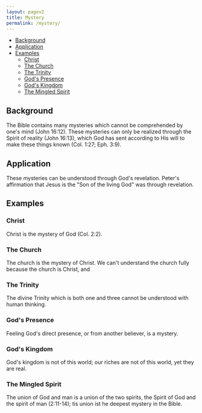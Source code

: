 ```yaml
---
layout: pagev2
title: Mystery
permalink: /mystery/
---
```


- [Background](#background)
- [Application](#application)
- [Examples](#examples)
  - [Christ](#christ)
  - [The Church](#the-church)
  - [The Trinity](#the-trinity)
  - [God's Presence](#gods-presence)
  - [God's Kingdom](#gods-kingdom)
  - [The Mingled Spirit](#the-mingled-spirit)

## Background

The Bible contains many mysteries which cannot be comprehended by one's mind (John 16:12). These mysteries can only be realized through the Spirit of reality (John 16:13), which God has sent according to His will to make these things known (Col. 1:27; Eph. 3:9).

## Application

These mysteries can be understood through God's revelation. Peter's affirmation that Jesus is the "Son of the living God" was through revelation. 

## Examples

### Christ

Christ is the mystery of God (Col. 2:2).

### The Church

The church is the mystery of Christ. We can't understand the church fully because the church is Christ, and 

### The Trinity

The divine Trinity which is both one and three cannot be understood with human thinking.

### God's Presence

Feeling God's direct presence, or from another believer, is a mystery.

### God's Kingdom

God's kingdom is not of this world; our riches are not of this world, yet they are real. 

### The Mingled Spirit

The union of God and man is a union of the two spirits, the Spirit of God and the spirit of man (2:11-14); tis union ist he deepest mystery in the Bible.